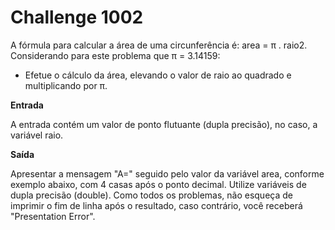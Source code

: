 # Challenge 1002

A fórmula para calcular a área de uma circunferência é: area = π . raio2. 
Considerando para este problema que π = 3.14159:

- Efetue o cálculo da área, elevando o valor de raio ao quadrado e multiplicando por π.

**Entrada**

A entrada contém um valor de ponto flutuante (dupla precisão), no caso, a variável raio.

**Saída**

Apresentar a mensagem "A=" seguido pelo valor da variável area, conforme exemplo abaixo, 
com 4 casas após o ponto decimal. Utilize variáveis de dupla precisão (double). 
Como todos os problemas, não esqueça de imprimir o fim de linha após o resultado, 
caso contrário, você receberá "Presentation Error".